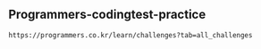 ## Programmers-codingtest-practice
```
https://programmers.co.kr/learn/challenges?tab=all_challenges
```
